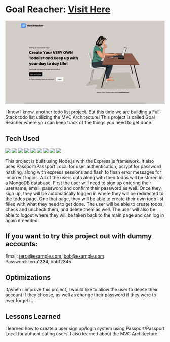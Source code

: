 # Goal Reacher: <a href="https://goal-reacher.onrender.com/" target="_blank">Visit Here</a>

<p>
  <img src="https://github.com/Danielle-Higgins/goal-reacher/blob/main/public/img/preview-img.png">
</p>

I know I know, another todo list project. But this time we are building a Full-Stack todo list utilizing the MVC Architecture! This project is called Goal Reacher where you can keep track of the things you need to get done.

## Tech Used

<p>
  <img src="https://img.shields.io/badge/ejs-%23B4CA65.svg?style=for-the-badge&logo=ejs&logoColor=black">
  <img src="https://img.shields.io/badge/css3-%231572B6.svg?style=for-the-badge&logo=css3&logoColor=white">
  <img src="https://img.shields.io/badge/javascript-%23323330.svg?style=for-the-badge&logo=javascript&logoColor=%23F7DF1E">
  <img src="https://img.shields.io/badge/node.js-6DA55F?style=for-the-badge&logo=node.js&logoColor=white">
  <img src="https://img.shields.io/badge/NPM-%23CB3837.svg?style=for-the-badge&logo=npm&logoColor=white">
  <img src="https://img.shields.io/badge/express.js-%23404d59.svg?style=for-the-badge&logo=express&logoColor=%2361DAFB">
  <img src="https://img.shields.io/badge/NODEMON-%23323330.svg?style=for-the-badge&logo=nodemon&logoColor=%BBDEAD">
  <img src="https://img.shields.io/badge/MongoDB-%234ea94b.svg?style=for-the-badge&logo=mongodb&logoColor=white">
  <img src="https://img.shields.io/badge/Render-%46E3B7.svg?style=for-the-badge&logo=render&logoColor=white">
</p>

This project is built using Node.js with the Express.js framework. It also uses Passport/Passport Local for user authentication, bcrypt for password hashing, along with express sessions and flash to flash error messages for incorrect logins. All of the users data along with their todos will be stored in a MongoDB database. First the user will need to sign up entering their username, email, password and confirm their password as well. Once they sign up, they will be automatically logged in where they will be redirected to the todos page. One that page, they will be able to create their own todo list filled with what they need to get done. The user will be able to create todos, check and uncheck them, and delete them as well. The user will also be able to logout where they will be taken back to the main page and can log in again if needed.

## If you want to try this project out with dummy accounts:
Email: terra@example.com, bob@example.com
<br>
Password: terra1234, bob12345

## Optimizations

If/when I improve this project, I would like to allow the user to delete their account if they choose, as well as change their password if they were to ever forget it.

## Lessons Learned

I learned how to create a user sign up/login system using Passport/Passport Local for authenticating users. I also learned about the MVC Architecture.
